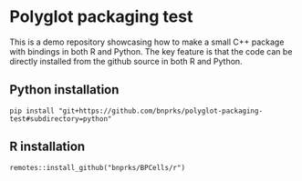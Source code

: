 # Polyglot packaging test

This is a demo repository showcasing how to make a small C++ package
with bindings in both R and Python. The key feature is that the code
can be directly installed from the github source in both R and Python.

## Python installation
`pip install "git+https://github.com/bnprks/polyglot-packaging-test#subdirectory=python"`

## R installation
`remotes::install_github("bnprks/BPCells/r")`


